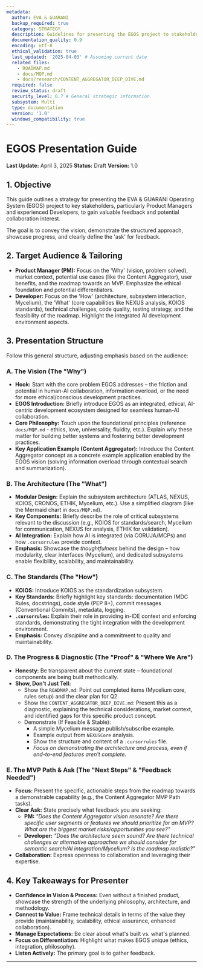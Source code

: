 ```yaml
---
metadata:
  author: EVA & GUARANI
  backup_required: true
  category: STRATEGY
  description: Guidelines for presenting the EGOS project to stakeholders (e.g., PMs, Developers).
  documentation_quality: 0.9
  encoding: utf-8
  ethical_validation: true
  last_updated: '2025-04-03' # Assuming current date
  related_files:
    - ROADMAP.md
    - docs/MQP.md
    - docs/research/CONTENT_AGGREGATOR_DEEP_DIVE.md
  required: false
  review_status: draft
  security_level: 0.7 # General strategic information
  subsystem: Multi
  type: documentation
  version: '1.0'
  windows_compatibility: true
---
```


# EGOS Presentation Guide

**Last Update:** April 3, 2025
**Status:** Draft
**Version:** 1.0

## 1. Objective

This guide outlines a strategy for presenting the EVA & GUARANI Operating System (EGOS) project to key stakeholders, particularly Product Managers and experienced Developers, to gain valuable feedback and potential collaboration interest.

The goal is to convey the vision, demonstrate the structured approach, showcase progress, and clearly define the 'ask' for feedback.

## 2. Target Audience & Tailoring

*   **Product Manager (PM):** Focus on the 'Why' (vision, problem solved), market context, potential use cases (like the Content Aggregator), user benefits, and the roadmap towards an MVP. Emphasize the ethical foundation and potential differentiators.
*   **Developer:** Focus on the 'How' (architecture, subsystem interaction, Mycelium), the 'What' (core capabilities like NEXUS analysis, KOIOS standards), technical challenges, code quality, testing strategy, and the feasibility of the roadmap. Highlight the integrated AI development environment aspects.

## 3. Presentation Structure

Follow this general structure, adjusting emphasis based on the audience:

### A. The Vision (The "Why")

*   **Hook:** Start with the core problem EGOS addresses – the friction and potential in human-AI collaboration, information overload, or the need for more ethical/conscious development practices.
*   **EGOS Introduction:** Briefly introduce EGOS as an integrated, ethical, AI-centric development ecosystem designed for seamless human-AI collaboration.
*   **Core Philosophy:** Touch upon the foundational principles (reference `docs/MQP.md` - ethics, love, universality, fluidity, etc.). Explain *why* these matter for building better systems and fostering better development practices.
*   **Key Application Example (Content Aggregator):** Introduce the Content Aggregator concept as a concrete example application enabled by the EGOS vision (solving information overload through contextual search and summarization).

### B. The Architecture (The "What")

*   **Modular Design:** Explain the subsystem architecture (ATLAS, NEXUS, KOIOS, CRONOS, ETHIK, Mycelium, etc.). Use a simplified diagram (like the Mermaid chart in `docs/MQP.md`).
*   **Key Components:** Briefly describe the role of critical subsystems relevant to the discussion (e.g., KOIOS for standards/search, Mycelium for communication, NEXUS for analysis, ETHIK for validation).
*   **AI Integration:** Explain how AI is integrated (via CORUJA/MCPs) and how `.cursorrules` provide context.
*   **Emphasis:** Showcase the *thoughtfulness* behind the design – how modularity, clear interfaces (Mycelium), and dedicated subsystems enable flexibility, scalability, and maintainability.

### C. The Standards (The "How")

*   **KOIOS:** Introduce KOIOS as the standardization subsystem.
*   **Key Standards:** Briefly highlight key standards: documentation (MDC Rules, docstrings), code style (PEP 8+), commit messages (Conventional Commits), metadata, logging.
*   **`.cursorrules`:** Explain their role in providing in-IDE context and enforcing standards, demonstrating the tight integration with the development environment.
*   **Emphasis:** Convey *discipline* and a commitment to quality and maintainability.

### D. The Progress & Diagnostic (The "Proof" & "Where We Are")

*   **Honesty:** Be transparent about the current state – foundational components are being built methodically.
*   **Show, Don't Just Tell:**
    *   Show the `ROADMAP.md`: Point out completed items (Mycelium core, rules setup) and the clear plan for Q2.
    *   Show the `CONTENT_AGGREGATOR_DEEP_DIVE.md`: Present this as a diagnostic, explaining the technical considerations, market context, and identified gaps for this specific product concept.
    *   Demonstrate (If Feasible & Stable):
        *   A simple Mycelium message publish/subscribe example.
        *   Example output from `NEXUSCore` analysis.
        *   Show the structure and content of a `.cursorrules` file.
        *   *Focus on demonstrating the architecture and process, even if end-to-end features aren't complete.*

### E. The MVP Path & Ask (The "Next Steps" & "Feedback Needed")

*   **Focus:** Present the specific, actionable steps from the roadmap towards a demonstrable capability (e.g., the Content Aggregator MVP Path tasks).
*   **Clear Ask:** State precisely what feedback you are seeking:
    *   **PM:** *"Does the Content Aggregator vision resonate? Are there specific user segments or features we should prioritize for an MVP? What are the biggest market risks/opportunities you see?"*
    *   **Developer:** *"Does the architecture seem sound? Are there technical challenges or alternative approaches we should consider for semantic search/AI integration/Mycelium? Is the roadmap realistic?"*
*   **Collaboration:** Express openness to collaboration and leveraging their expertise.

## 4. Key Takeaways for Presenter

*   **Confidence in Vision & Process:** Even without a finished product, showcase the strength of the underlying philosophy, architecture, and methodology.
*   **Connect to Value:** Frame technical details in terms of the value they provide (maintainability, scalability, ethical assurance, enhanced collaboration).
*   **Manage Expectations:** Be clear about what's built vs. what's planned.
*   **Focus on Differentiation:** Highlight what makes EGOS unique (ethics, integration, philosophy).
*   **Listen Actively:** The primary goal is to gather feedback.

---
